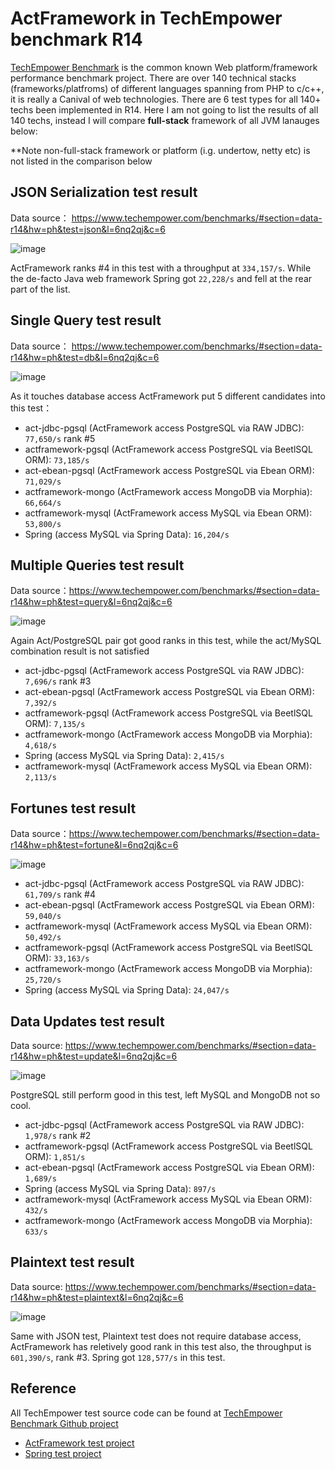 # ActFramework in TechEmpower benchmark R14

[TechEmpower Benchmark](https://www.techempower.com/benchmarks/) is the common known Web platform/framework performance benchmark project. There are over 140 technical stacks (frameworks/platfroms) of different languages spanning from PHP to c/c++, it is really a Canival of web technologies. There are 6 test types for all 140+ techs been implemented in R14. Here I am not going to list the results of all 140 techs, instead I will compare **full-stack** framework of all JVM lanauges below:

**Note non-full-stack framework or platform (i.g. undertow, netty etc) is not listed in the comparison below

## JSON Serialization test result

Data source： https://www.techempower.com/benchmarks/#section=data-r14&hw=ph&test=json&l=6nq2qj&c=6

![image](https://cloud.githubusercontent.com/assets/216930/25933326/0f21e4f4-3659-11e7-8d7c-8de7296f25fc.png)

ActFramework ranks #4 in this test with a throughput at `334,157/s`. While the de-facto Java web framework Spring got `22,228/s` and fell at the rear part of the list.

## Single Query test result

Data source： https://www.techempower.com/benchmarks/#section=data-r14&hw=ph&test=db&l=6nq2qj&c=6

![image](https://cloud.githubusercontent.com/assets/216930/25933471/4ddc6038-365a-11e7-9ad6-f6002affaf6c.png)

As it touches database access ActFramework put 5 different candidates into this test：

* act-jdbc-pgsql (ActFramework access PostgreSQL via RAW JDBC): `77,650/s` rank #5
* actframework-pgsql (ActFramework access PostgreSQL via BeetlSQL ORM): `73,185/s`
* act-ebean-pgsql (ActFramework access PostgreSQL via Ebean ORM): `71,029/s`
* actframework-mongo (ActFramework access MongoDB via Morphia): `66,664/s`
* actframework-mysql (ActFramework access MySQL via Ebean ORM): `53,800/s`
* Spring (access MySQL via Spring Data): `16,204/s`

## Multiple Queries test result

Data source：https://www.techempower.com/benchmarks/#section=data-r14&hw=ph&test=query&l=6nq2qj&c=6

![image](https://cloud.githubusercontent.com/assets/216930/25933667/114268be-365c-11e7-959f-f9fdc8811805.png)

Again Act/PostgreSQL pair got good ranks in this test, while the act/MySQL combination result is not satisfied

* act-jdbc-pgsql (ActFramework access PostgreSQL via RAW JDBC): `7,696/s` rank #3
* act-ebean-pgsql (ActFramework access PostgreSQL via Ebean ORM): `7,392/s`
* actframework-pgsql (ActFramework access PostgreSQL via BeetlSQL ORM): `7,135/s`
* actframework-mongo (ActFramework access MongoDB via Morphia): `4,618/s`
* Spring (access MySQL via Spring Data): `2,415/s`
* actframework-mysql (ActFramework access MySQL via Ebean ORM): `2,113/s`

## Fortunes test result

Data source：https://www.techempower.com/benchmarks/#section=data-r14&hw=ph&test=fortune&l=6nq2qj&c=6

![image](https://cloud.githubusercontent.com/assets/216930/25933820/6b880062-365d-11e7-9b39-c8a7a5452b38.png)

* act-jdbc-pgsql (ActFramework access PostgreSQL via RAW JDBC): `61,709/s` rank #4
* act-ebean-pgsql (ActFramework access PostgreSQL via Ebean ORM): `59,040/s`
* actframework-mysql (ActFramework access MySQL via Ebean ORM): `50,492/s`
* actframework-pgsql (ActFramework access PostgreSQL via BeetlSQL ORM): `33,163/s`
* actframework-mongo (ActFramework access MongoDB via Morphia): `25,720/s`
* Spring (access MySQL via Spring Data): `24,047/s`


## Data Updates test result

Data source: https://www.techempower.com/benchmarks/#section=data-r14&hw=ph&test=update&l=6nq2qj&c=6

![image](https://cloud.githubusercontent.com/assets/216930/25934046/f60cc924-365e-11e7-8b9c-b4bc0e2e5422.png)

PostgreSQL still perform good in this test, left MySQL and MongoDB not so cool.

* act-jdbc-pgsql (ActFramework access PostgreSQL via RAW JDBC): `1,978/s` rank #2
* actframework-pgsql (ActFramework access PostgreSQL via BeetlSQL ORM): `1,851/s`
* act-ebean-pgsql (ActFramework access PostgreSQL via Ebean ORM): `1,689/s`
* Spring (access MySQL via Spring Data): `897/s`
* actframework-mysql (ActFramework access MySQL via Ebean ORM): `432/s`
* actframework-mongo (ActFramework access MongoDB via Morphia): `633/s`

## Plaintext test result

Data source: https://www.techempower.com/benchmarks/#section=data-r14&hw=ph&test=plaintext&l=6nq2qj&c=6

![image](https://cloud.githubusercontent.com/assets/216930/25934151/8af02dba-365f-11e7-918b-a26c63cfd549.png)

Same with JSON test, Plaintext test does not require database access, ActFramework has reletively good rank in this test also, the throughput is `601,390/s`, rank #3. Spring got `128,577/s` in this test.

## Reference

All TechEmpower test source code can be found at [TechEmpower Benchmark Github project](https://github.com/TechEmpower/FrameworkBenchmarks/) 

* [ActFramework test project](https://github.com/TechEmpower/FrameworkBenchmarks/tree/master/frameworks/Java/act)
* [Spring test project](https://github.com/TechEmpower/FrameworkBenchmarks/tree/master/frameworks/Java/spring)

